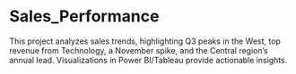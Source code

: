 # Sales_Performance
This project analyzes sales trends, highlighting Q3 peaks in the West, top revenue from Technology, a November spike, and the Central region’s annual lead. Visualizations in Power BI/Tableau provide actionable insights.
